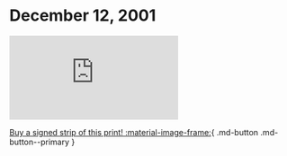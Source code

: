 # December 12, 2001

![](https://www.achewood.com/comic.php?date=12122001)

[Buy a signed strip of this print! :material-image-frame:](https://achewood-holiday-pop-up.myshopify.com/products/strip#12122001){ .md-button .md-button--primary }
